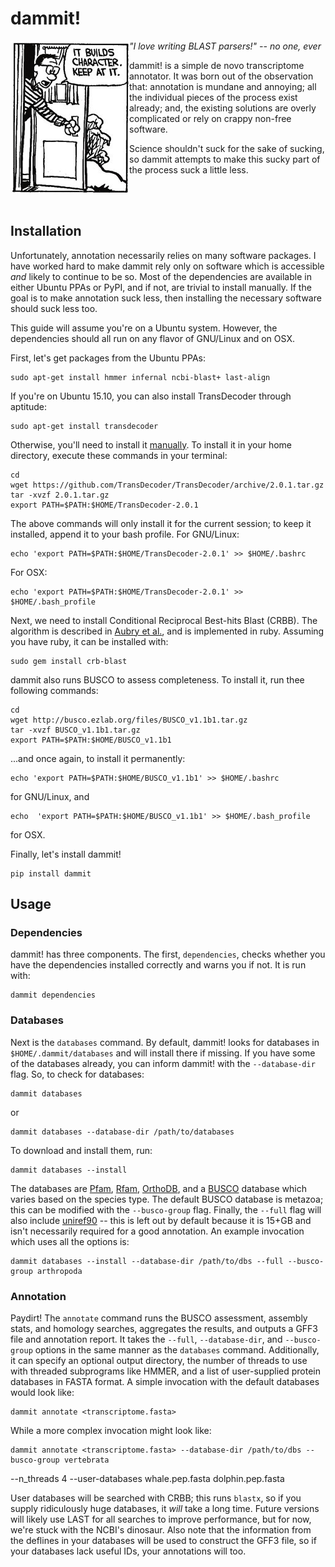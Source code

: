 # dammit!

<img align="left" src="doc/Character_Building.png">

*"I love writing BLAST parsers!" -- no one, ever*

dammit! is a simple de novo transcriptome annotator. It was born out of the
observation that: annotation is mundane and annoying; all the individual pieces
of the process exist already; and, the existing solutions are overly complicated 
or rely on crappy non-free software. 

Science shouldn't suck for the sake of sucking, so dammit attempts
to make this sucky part of the process suck a little less.

<br><br>

## Installation

Unfortunately, annotation necessarily relies on many software packages. I have
worked hard to make dammit rely only on software which is accessible *and* likely
to continue to be so. Most of the dependencies are available in either Ubuntu PPAs
or PyPI, and if not, are trivial to install manually. If the goal is to make annotation
suck less, then installing the necessary software should suck less too.

This guide will assume you're on a Ubuntu system. However, the dependencies should
all run on any flavor of GNU/Linux and on OSX.

First, let's get packages from the Ubuntu PPAs:

    sudo apt-get install hmmer infernal ncbi-blast+ last-align

If you're on Ubuntu 15.10, you can also install TransDecoder through aptitude:

    sudo apt-get install transdecoder

Otherwise, you'll need to install it [manually](https://transdecoder.github.io/). 
To install it in your home directory, execute these commands in your 
terminal:

    cd
    wget https://github.com/TransDecoder/TransDecoder/archive/2.0.1.tar.gz
    tar -xvzf 2.0.1.tar.gz
    export PATH=$PATH:$HOME/TransDecoder-2.0.1

The above commands will only install it for the current session; to
keep it installed, append it to your bash profile. For GNU/Linux:

    echo 'export PATH=$PATH:$HOME/TransDecoder-2.0.1' >> $HOME/.bashrc

For OSX:

    echo 'export PATH=$PATH:$HOME/TransDecoder-2.0.1' >> $HOME/.bash_profile

Next, we need to install Conditional Reciprocal Best-hits Blast (CRBB). The
algorithm is described in
[Aubry et al.](http://journals.plos.org/plosgenetics/article?id=10.1371/journal.pgen.1004365),
 and is implemented in ruby. Assuming you have ruby, it can be installed with:

    sudo gem install crb-blast

dammit also runs BUSCO to assess completeness. To install it, run thee following
commands:

    cd
    wget http://busco.ezlab.org/files/BUSCO_v1.1b1.tar.gz
    tar -xvzf BUSCO_v1.1b1.tar.gz
    export PATH=$PATH:$HOME/BUSCO_v1.1b1

...and once again, to install it permanently:

    echo 'export PATH=$PATH:$HOME/BUSCO_v1.1b1' >> $HOME/.bashrc

for GNU/Linux, and

    echo  'export PATH=$PATH:$HOME/BUSCO_v1.1b1' >> $HOME/.bash_profile

for OSX.

Finally, let's install dammit!

    pip install dammit


## Usage

### Dependencies

dammit! has three components. The first, `dependencies`, checks whether you have the dependencies installed
correctly and warns you if not. It is run with:

    dammit dependencies

### Databases

Next is the `databases` command. By default, dammit! looks for databases in
`$HOME/.dammit/databases` and will install there if missing. If you have some of the databases
already, you can inform dammit! with the `--database-dir` flag. So, to check for databases:

    dammit databases

or

    dammit databases --database-dir /path/to/databases

To download and install them, run:

    dammit databases --install

The databases are [Pfam](http://pfam.xfam.org/), [Rfam](http://rfam.xfam.org/), 
[OrthoDB](http://orthodb.org/), and a [BUSCO](http://busco.ezlab.org/) database which varies based on the
species type. The default BUSCO database is metazoa; this can be modified with the `--busco-group`
flag. Finally, the `--full` flag will also include [uniref90](http://www.uniprot.org/help/uniref) --
this is left out by default because it is 15+GB and isn't necessarily required for a good
annotation. An example invocation which uses all the options is:

    dammit databases --install --database-dir /path/to/dbs --full --busco-group arthropoda

### Annotation

Paydirt! The `annotate` command runs the BUSCO assessment, assembly stats, and homology searches,
aggregates the results, and outputs a GFF3 file and annotation report. It takes the `--full`,
`--database-dir`, and `--busco-group` options in the same manner as the `databases` command.
Additionally, it can specify an optional output directory, the number of threads to use with
threaded subprograms like HMMER, and a list of user-supplied protein databases in FASTA format. A
simple invocation with the default databases would look like:

    dammit annotate <transcriptome.fasta>

While a more complex invocation might look like:

    dammit annotate <transcriptome.fasta> --database-dir /path/to/dbs --busco-group vertebrata
--n_threads 4 --user-databases whale.pep.fasta dolphin.pep.fasta

User databases will be searched with CRBB; this runs `blastx`, so if you supply ridiculously huge
databases, it *will* take a long time. Future versions will likely use LAST for all searches to
improve performance, but for now, we're stuck with the NCBI's dinosaur. Also note that the
information from the deflines in your databases will be used to construct the GFF3 file, so if your
databases lack useful IDs, your annotations will too.

## 
